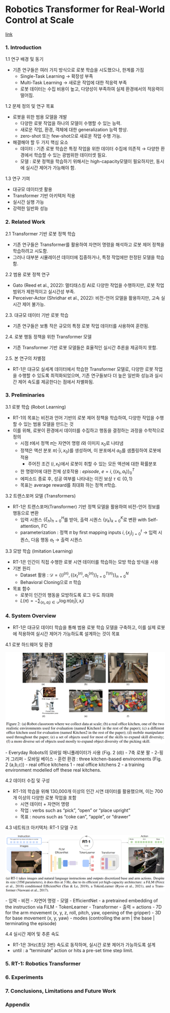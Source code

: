 # Robotics Transformer for Real-World Control at Scale
[link](https://robotics-transformer1.github.io/)

### 1. Introduction
1.1 연구 배경 및 동기
- 기존 연구들은 여러 가지 방식으로 로봇 학습을 시도했으나, 한계를 가짐
    - Single-Task Learning → 확장성 부족
    - Multi-Task Learning → 새로운 작업에 대한 적응력 부족
    - 로봇 데이터는 수집 비용이 높고, 다양성이 부족하여 실제 환경에서의 적응력이 떨어짐.

1.2 문제 정의 및 연구 목표
- 로봇을 위한 범용 모델을 개발
    - 다양한 로봇 작업을 하나의 모델이 수행할 수 있는 능력.
    - 새로운 작업, 환경, 객체에 대한 generalization 능력 향상.
    - zero-shot 또는 few-shot으로 새로운 작업 수행 가능.
- 해결해야 할 두 가지 핵심 요소
    - 데이터 : 기존 로봇 학습은 특정 작업을 위한 데이터 수집에 의존적 → 다양한 환경에서 학습할 수 있는 광범위한 데이터셋 필요.
    - 모델 : 로봇 정책을 학습하기 위해서는 high-capacity모델이 필요하지만, 동시에 실시간 제어가 가능해야 함.

1.3 연구 기여
- 대규모 데이터셋 활용
- Transformer 기반 아키텍처 적용
- 실시간 실행 가능
- 강력한 일반화 성능

### 2. Related Work
2.1 Transformer 기반 로봇 정책 학습
- 기존 연구들은 Transformer를 활용하여 자연어 명령을 해석하고 로봇 제어 정책을 학습하려고 시도함.
- 그러나 대부분 시뮬레이션 데이터에 집중하거나, 특정 작업에만 한정된 모델을 학습함.

2.2 범용 로봇 정책 연구
- Gato (Reed et al., 2022): 멀티태스킹 AI로 다양한 작업을 수행하지만, 로봇 작업 범위가 제한적이고 실시간성 부족.
- Perceiver-Actor (Shridhar et al., 2022): 비전-언어 모델을 활용하지만, 고속 실시간 제어 불가능.

2.3. 대규모 데이터 기반 로봇 학습
- 기존 연구들은 보통 작은 규모의 특정 로봇 작업 데이터를 사용하여 훈련됨.

2.4. 로봇 행동 정책을 위한 Transformer 모델
- 기존 Transformer 기반 로봇 모델들은 효율적인 실시간 추론을 제공하지 못함.

2.5. 본 연구의 차별점
- RT-1은 대규모 실세계 데이터에서 학습한 Transformer 모델로, 다양한 로봇 작업을 수행할 수 있도록 최적화되었으며, 기존 연구들보다 더 높은 일반화 성능과 실시간 제어 속도를 제공한다는 점에서 차별화됨.

### 3. Preliminaries
3.1 로봇 학습 (Robot Learning)
- RT-1의 목표는 비전과 언어 기반의 로봇 제어 정책을 학습하여, 다양한 작업을 수행할 수 있는 범용 모델을 만드는 것
- 이를 위해, 로봇이 환경에서 데이터를 수집하고 행동을 결정하는 과정을 수학적으로 정의
    - 시점 ${t}$에서 정책 ${\pi}$는 자연어 명령 ${i}$와 이미지 ${x_0}$로 나타냄
    - 정책은 액션 분포 ${\pi (\cdot | i, x_0)}$를 생성하며, 이 분포에서 ${a_0}$를 샘플링하여 로봇에 적용
        - 주어진 조건 ${(i, x_t)}$에서 로봇이 취할 수 있는 모든 액션에 대한 확률분포
    - 한 명령어에 대한 전체 상호작용 : _episode_, ${e = i, { \{(x_t, a_t)\} }^T_{0}}$
    - 에피소드 종료 후, 성공 여부를 나타내는 이진 보상 ${\tau \in \{ 0,1 \}}$
    - 목표는 average reward를 최대화 하는 정책 ${\pi}$학습.

3.2 트랜스포머 모델 (Transformers)
- RT-1은 트랜스포머(Transformer) 기반 정책 모델을 활용하여 비전-언어 정보를 행동으로 변환
    - 입력 시퀀스 ${\{ \xi_h \}^H_{h=0}}$를 받아, 출력 시퀀스 ${\{ y_k \}^K_{k=0}}$로 변환 with Self-attention, FC
    - parameterization : 정책 ${\pi}$ by first mapping inputs ${i, {\{ x_j \}}^t_{j=0}}$ → 입력 시퀀스, 다음 행동 ${a_t}$ → 출력 시퀀스

3.3 모방 학습 (Imitation Learning)
- RT-1은 인간이 직접 수행한 로봇 시연 데이터를 학습하는 모방 학습 방식을 사용
- 기본 원리
    - Dataset 활용 : ${\mathcal{D} = {\{(i^{(n)},{\{(x^{(n)}_{t},a^{(n)}_{t})\}}^{T(n)}_{t=0})\}}^{N}_{n=0}}$
    - Behavioral Cloning으로 ${\pi}$ 학습
- 목표 함수
    - 로봇이 인간의 행동을 모방하도록 로그 우도 최대화
    - ${L(\pi) = - \displaystyle\sum_{(x_i, a_i) \in \mathcal{D}}{\log{\pi(a_i|i, x_i)}}}$

### 4. System Overview
- RT-1은 대규모 데이터 학습을 통해 범용 로봇 학습 모델을 구축하고, 이를 실제 로봇에 적용하여 실시간 제어가 가능하도록 설계하는 것이 목표

4.1 로봇 하드웨어 및 환경
<div align="center">

![Figure 2](/hojun/images/(RT-1)%20Figure_2.png)

</div>
- Everyday Robots의 모바일 매니퓰레이터가 사용 (Fig. 2 (d))
    - 7축 로봇 팔
    - 2-핑거 그리퍼
    - 모바일 베이스
- 훈련 환경 : three kitchen-based environments (Fig. 2 (a,b,c))
    - real office kitchens 1
    - real office kitchens 2
    - a training environment modelled off these real kitchens.

4.2 데이터 수집 및 구성
- RT-1의 학습을 위해 130,000개 이상의 인간 시연 데이터를 활용했으며, 이는 700개 이상의 다양한 로봇 작업을 포함
    - 시연 데이터 + 자연어 명령
    - 작업 : verbs such as “pick”, “open” or “place upright”
    - 목표 : nouns such as “coke can”, “apple”, or “drawer”

4.3 네트워크 아키텍처: RT-1 모델 구조
<div align="center">

![Figure 1](/hojun/images/(RT-1)%20Figure_1(a).png)

</div>
- 입력
    - 비전
    - 자연어 명령
- 모델
    - EfficientNet
        -  a pretrained embedding of the instruction via FiLM
    - TokenLearner
    - Transformer
- 출력 = actions
    - 7D for the arm movement (x, y, z, roll, pitch, yaw, opening of the gripper)
    - 3D for base movement (x, y, yaw)
    - modes (controlling the arm | the base | terminating the episode)

4.4 실시간 제어 및 추론 속도
- RT-1은 3Hz(초당 3번) 속도로 동작하며, 실시간 로봇 제어가 가능하도록 설계
- until : a “terminate” action or hits a pre-set time step limit.

### 5. RT-1: Robotics Transformer

### 6. Experiments

### 7. Conclusions, Limitations and Future Work

### Appendix